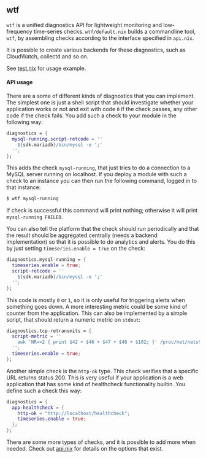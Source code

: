 ## wtf

`wtf` is a unified diagnostics API for lightweight monitoring and low-frequency time-series checks.
`wtf/default.nix` builds a commandline tool, `wtf`, by assembling checks according to the interface specified in `api.nix`. 

It is possible to create various backends for these diagnostics, such as CloudWatch, collectd and so on.

See [test.nix](test.nix) for usage example.

#### API usage

There are a some of different kinds of diagnostics that you can implement.
The simplest one is just a shell script that should investigate whether your
application works or not and exit with code `0` if the check passes, any
other code if the check fails. You add such a check to your module in the
following way:

```nix
diagnostics = {
  mysql-running.script-retcode = ''
    ${sdk.mariadb}/bin/mysql -e ';'
  '';
};
```

This adds the check `mysql-running`, that just tries to do a connection to a
MySQL server running on localhost. If you deploy a module with such a check to
an instance you can then run the following command, logged in to that instance:

```bash
$ wtf mysql-running
```

If check is successful this command will print nothing;
otherwise it will print `mysql-running FAILED`.

You can also tell the platform that the check should run periodically and that
the result should be aggregated centrally (needs a backend implementation) so that it
is possible to do analytics and alerts. You do this by just setting
`timeseries.enable = true` on the check:

```nix
diagnostics.mysql-running = {
  timeseries.enable = true;
  script-retcode = ''
    ${sdk.mariadb}/bin/mysql -e ';'
  '';
};
```

This code is mostly `0` or `1`, so it is only useful
for triggering alerts when something goes down. A more interesting metric could
be some kind of counter from the application. This can also be implemented by a
simple script, that should return a numeric metric on `stdout`:

```nix
diagnostics.tcp-retransmits = {
  script-metric = ''
    awk 'NR==2 { print $42 + $46 + $47 + $48 + $102; }' /proc/net/netstat
  '';
  timeseries.enable = true;
};
```

Another simple check is the `http-ok` type. This check verifies that a specific
URL returns status 200. This is very useful if your application is a web
application that has some kind of healthcheck functionality builtin. You define
such a check this way:

```nix
diagnostics = {
  app-healthcheck = {
    http-ok = "http://localhost/healthcheck";
    timeseries.enable = true;
  };
};
```

There are some more types of checks, and it is possible to add more when needed. Check out
[api.nix](api.nix) for details on the options that exist.
